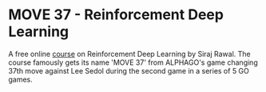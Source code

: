MOVE 37 - Reinforcement Deep Learning 
======================================

A free online [course](https://www.theschool.ai/courses/move-37-course/) on Reinforcement Deep Learning by Siraj Rawal. The course famously gets its name 'MOVE 37' from ALPHAGO's game changing 37th move against Lee Sedol during the second game in a series of 5 GO games. 
